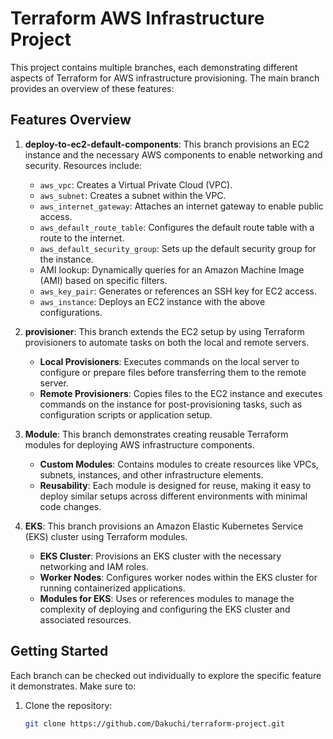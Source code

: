 # Terraform AWS Infrastructure Project

This project contains multiple branches, each demonstrating different aspects of Terraform for AWS infrastructure provisioning. The main branch provides an overview of these features:

## Features Overview

1. **deploy-to-ec2-default-components**: This branch provisions an EC2 instance and the necessary AWS components to enable networking and security. Resources include:
   - `aws_vpc`: Creates a Virtual Private Cloud (VPC).
   - `aws_subnet`: Creates a subnet within the VPC.
   - `aws_internet_gateway`: Attaches an internet gateway to enable public access.
   - `aws_default_route_table`: Configures the default route table with a route to the internet.
   - `aws_default_security_group`: Sets up the default security group for the instance.
   - AMI lookup: Dynamically queries for an Amazon Machine Image (AMI) based on specific filters.
   - `aws_key_pair`: Generates or references an SSH key for EC2 access.
   - `aws_instance`: Deploys an EC2 instance with the above configurations.

2. **provisioner**: This branch extends the EC2 setup by using Terraform provisioners to automate tasks on both the local and remote servers.
   - **Local Provisioners**: Executes commands on the local server to configure or prepare files before transferring them to the remote server.
   - **Remote Provisioners**: Copies files to the EC2 instance and executes commands on the instance for post-provisioning tasks, such as configuration scripts or application setup.

3. **Module**: This branch demonstrates creating reusable Terraform modules for deploying AWS infrastructure components.
   - **Custom Modules**: Contains modules to create resources like VPCs, subnets, instances, and other infrastructure elements.
   - **Reusability**: Each module is designed for reuse, making it easy to deploy similar setups across different environments with minimal code changes.

4. **EKS**: This branch provisions an Amazon Elastic Kubernetes Service (EKS) cluster using Terraform modules.
   - **EKS Cluster**: Provisions an EKS cluster with the necessary networking and IAM roles.
   - **Worker Nodes**: Configures worker nodes within the EKS cluster for running containerized applications.
   - **Modules for EKS**: Uses or references modules to manage the complexity of deploying and configuring the EKS cluster and associated resources.

## Getting Started

Each branch can be checked out individually to explore the specific feature it demonstrates. Make sure to:

1. Clone the repository:

   ```bash
   git clone https://github.com/Dakuchi/terraform-project.git
